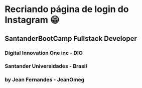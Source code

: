 # Recriando página de login do Instagram 😁

## SantanderBootCamp Fullstack Developer

### Digital Innovation One inc - DIO

### Santander Universidades - Brasil

### by Jean Fernandes - JeanOmeg
